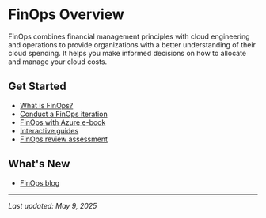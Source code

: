 # FinOps Overview

FinOps combines financial management principles with cloud engineering and operations to provide organizations with a better understanding of their cloud spending. It helps you make informed decisions on how to allocate and manage your cloud costs.

## Get Started
- [What is FinOps?](https://learn.microsoft.com/en-us/cloud-computing/finops/overview)
- [Conduct a FinOps iteration](https://learn.microsoft.com/en-us/cloud-computing/finops/conduct-iteration)
- [FinOps with Azure e-book](https://aka.ms/finops/ebook)
- [Interactive guides](https://aka.ms/finops/guides)
- [FinOps review assessment](https://learn.microsoft.com/en-us/assessments/ad1c0f6b-396b-44a4-924b-7a4c778a13d3)

## What's New
- [FinOps blog](https://techcommunity.microsoft.com/category/azure/blog/finopsblog)

---

_Last updated: May 9, 2025_
